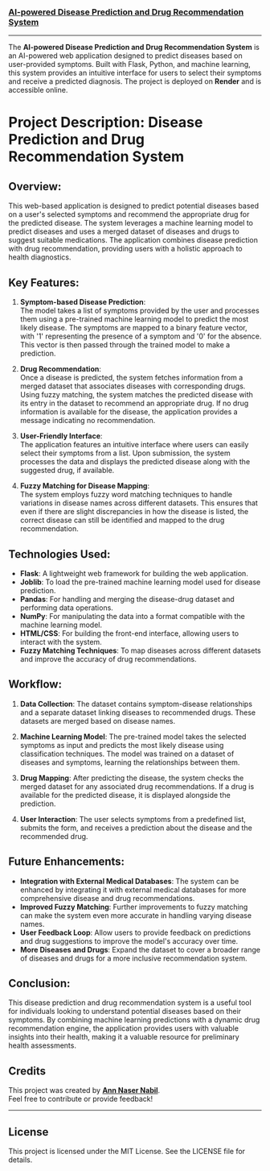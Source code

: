
### [AI-powered Disease Prediction and Drug Recommendation System](https://ai-powered-disease-prediction-with-drug.onrender.com/)

---

The **AI-powered Disease Prediction and Drug Recommendation System** is an AI-powered web application designed to predict diseases based on user-provided symptoms. Built with Flask, Python, and machine learning, this system provides an intuitive interface for users to select their symptoms and receive a predicted diagnosis. The project is deployed on **Render** and is accessible online.


# Project Description: Disease Prediction and Drug Recommendation System

## Overview:
This web-based application is designed to predict potential diseases based on a user's selected symptoms and recommend the appropriate drug for the predicted disease. The system leverages a machine learning model to predict diseases and uses a merged dataset of diseases and drugs to suggest suitable medications. The application combines disease prediction with drug recommendation, providing users with a holistic approach to health diagnostics.

## Key Features:
1. **Symptom-based Disease Prediction**:  
   The model takes a list of symptoms provided by the user and processes them using a pre-trained machine learning model to predict the most likely disease. The symptoms are mapped to a binary feature vector, with '1' representing the presence of a symptom and '0' for the absence. This vector is then passed through the trained model to make a prediction.

2. **Drug Recommendation**:  
   Once a disease is predicted, the system fetches information from a merged dataset that associates diseases with corresponding drugs. Using fuzzy matching, the system matches the predicted disease with its entry in the dataset to recommend an appropriate drug. If no drug information is available for the disease, the application provides a message indicating no recommendation.

3. **User-Friendly Interface**:  
   The application features an intuitive interface where users can easily select their symptoms from a list. Upon submission, the system processes the data and displays the predicted disease along with the suggested drug, if available.

4. **Fuzzy Matching for Disease Mapping**:  
   The system employs fuzzy word matching techniques to handle variations in disease names across different datasets. This ensures that even if there are slight discrepancies in how the disease is listed, the correct disease can still be identified and mapped to the drug recommendation.

## Technologies Used:
- **Flask**: A lightweight web framework for building the web application.
- **Joblib**: To load the pre-trained machine learning model used for disease prediction.
- **Pandas**: For handling and merging the disease-drug dataset and performing data operations.
- **NumPy**: For manipulating the data into a format compatible with the machine learning model.
- **HTML/CSS**: For building the front-end interface, allowing users to interact with the system.
- **Fuzzy Matching Techniques**: To map diseases across different datasets and improve the accuracy of drug recommendations.

## Workflow:
1. **Data Collection**: The dataset contains symptom-disease relationships and a separate dataset linking diseases to recommended drugs. These datasets are merged based on disease names.
   
2. **Machine Learning Model**: The pre-trained model takes the selected symptoms as input and predicts the most likely disease using classification techniques. The model was trained on a dataset of diseases and symptoms, learning the relationships between them.

3. **Drug Mapping**: After predicting the disease, the system checks the merged dataset for any associated drug recommendations. If a drug is available for the predicted disease, it is displayed alongside the prediction.

4. **User Interaction**: The user selects symptoms from a predefined list, submits the form, and receives a prediction about the disease and the recommended drug.

## Future Enhancements:
- **Integration with External Medical Databases**: The system can be enhanced by integrating it with external medical databases for more comprehensive disease and drug recommendations.
- **Improved Fuzzy Matching**: Further improvements to fuzzy matching can make the system even more accurate in handling varying disease names.
- **User Feedback Loop**: Allow users to provide feedback on predictions and drug suggestions to improve the model's accuracy over time.
- **More Diseases and Drugs**: Expand the dataset to cover a broader range of diseases and drugs for a more inclusive recommendation system.

## Conclusion:
This disease prediction and drug recommendation system is a useful tool for individuals looking to understand potential diseases based on their symptoms. By combining machine learning predictions with a dynamic drug recommendation engine, the application provides users with valuable insights into their health, making it a valuable resource for preliminary health assessments.


## Credits

This project was created by **[Ann Naser Nabil](https://github.com/AnnNaserNabil)**.  
Feel free to contribute or provide feedback!

---

## License

This project is licensed under the MIT License. See the LICENSE file for details.
```
